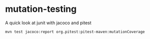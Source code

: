 # mutation-testing
A quick look at junit with jacoco and pitest

`mvn test jacoco:report org.pitest:pitest-maven:mutationCoverage`

